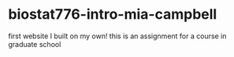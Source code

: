 # biostat776-intro-mia-campbell
first website I built on my own! this is an assignment for a course in graduate school
